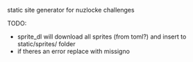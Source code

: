 static site generator for nuzlocke challenges

TODO:
- sprite_dl will download all sprites (from toml?) and insert to static/sprites/ folder
- if theres an error replace with missigno